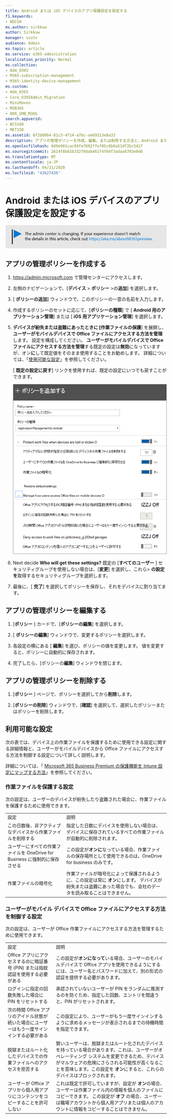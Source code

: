 ```yaml
---
title: Android または iOS デバイスのアプリ保護設定を設定する
f1.keywords:
- NOCSH
ms.author: sirkkuw
author: Sirkkuw
manager: scotv
audience: Admin
ms.topic: article
ms.service: o365-administration
localization_priority: Normal
ms.collection:
- Adm_O365
- M365-subscription-management
- M365-identity-device-management
ms.custom:
- Adm_O365
- Core_O365Admin_Migration
- MiniMaven
- MSB365
- OKR_SMB_M365
search.appverid:
- BCS160
- MET150
ms.assetid: 6f2b80b4-81c3-4714-a7bc-ae69313e8a33
description: アプリの管理ポリシーを作成、編集、または削除する方法と、Android または iOS デバイスで作業ファイルを保護する方法について説明します。
ms.openlocfilehash: 0d9e901cac94fe7692ffe705c6b0a51df2bc542f
ms.sourcegitcommit: 2614f8b81b332f8dab461f4f64f3adaa6703e0d6
ms.translationtype: MT
ms.contentlocale: ja-JP
ms.lasthandoff: 04/21/2020
ms.locfileid: "43627436"
---
```

# <a name="set-app-protection-settings-for-android-or-ios-devices"></a>Android または iOS デバイスのアプリ保護設定を設定する

![をhttps://aka.ms/aboutM365preview指すバナー。](../media/m365admincenterchanging.png)

## <a name="create-an-app-management-policy"></a>アプリの管理ポリシーを作成する

1. <a href="https://go.microsoft.com/fwlink/p/?linkid=837890" target="_blank">https://admin.microsoft.com</a> で管理センターにアクセスします。 
    
2. 左側のナビゲーションで、[**デバイス** \> **ポリシー** \>の**追加**] を選択します。
  
3. [ **ポリシーの追加**] ウィンドウで、このポリシーの一意の名前を入力します。 
    
4. 作成するポリシーのセットに応じて、[**ポリシーの種類**] で [ **Android 用のアプリケーション管理**] または [ **iOS 用アプリケーション管理**] を選択します。 
    
5. **デバイスが紛失または盗難にあったときに [作業ファイルの保護**] を展開し、**ユーザーがモバイルデバイスで Office ファイルにアクセスする方法を管理**します。 設定を構成してください。 **ユーザーがモバイルデバイスで Office ファイルにアクセスする方法を管理**する既定の設定は**無効**になっていますが、オン**に**して既定値をそのまま使用することをお勧めします。 詳細については、「[使用可能な設定](#available-settings)」を参照してください。 
    
    [ **既定の設定に戻す**] リンクを使用すれば、既定の設定にいつでも戻すことができます。 
    
    ![Screenshot of Create a policy with Application management for Android selected](../media/eabbe06d-ac0a-4f3a-8630-68c808b1e662.png)
  
6. Next decide **Who will get these settings?** 既定の [**すべてのユーザー** ] セキュリティグループを使用しない場合は、[**変更**] を選択し、これら\> **の設定を**取得するセキュリティグループを選択します。
    
7. 最後に、[ **完了**] を選択してポリシーを保存し、それをデバイスに割り当てます。 
    
## <a name="edit-an-app-management-policy"></a>アプリの管理ポリシーを編集する

1. [**ポリシー** ] カードで、[**ポリシーの編集**] を選択します。
    
2. [ **ポリシーの編集**] ウィンドウで、変更するポリシーを選択します。 
    
3. 各設定の横にある [ **編集**] を選び、ポリシーの値を変更します。 値を変更すると、ポリシーに自動的に保存されます。
    
4. 完了したら、[ポリシーの**編集**] ウィンドウを閉じます。 
    
## <a name="delete-an-app-management-policy"></a>アプリの管理ポリシーを削除する

1. [**ポリシー** ] ページで、ポリシーを選択してから**削除**します。
    
2. [**ポリシーの削除**] ウィンドウで、[**確認**] を選択して、選択したポリシーまたはポリシーを削除します。 
    
## <a name="available-settings"></a>利用可能な設定

次の表では、デバイス上の作業ファイルを保護するために使用できる設定に関する詳細情報と、ユーザーがモバイルデバイスから Office ファイルにアクセスする方法を制御する設定について詳しく説明します。
  
 詳細については、「 [Microsoft 365 Business Premium の保護機能を Intune 設定にマップする方法](map-protection-features-to-intune-settings.md)」を参照してください。 
  
### <a name="settings-that-protect-work-files"></a>作業ファイルを保護する設定

次の設定は、ユーザーのデバイスが紛失したり盗難された場合に、作業ファイルを保護するために使用できます。
  
|||
|:-----|:-----|
|設定  <br/> |説明  <br/> |
|この日数後、非アクティブなデバイスから作業ファイルを削除する  <br/> |指定した日数にデバイスを使用しない場合は、デバイスに保存されているすべての作業ファイルが自動的に削除されます。  <br/> |
|ユーザーにすべての作業ファイルを OneDrive for Business に強制的に保存させる  <br/> |この設定が**オンに**なっている場合、作業ファイルの保存場所として使用できるのは、OneDrive for business のみです。  <br/> |
|作業ファイルの暗号化  <br/> |作業ファイルが暗号化によって保護されるように、この設定は常に **オン**にします。 デバイスが紛失または盗難にあった場合でも、会社のデータを読み取ることはできません。  <br/> |
   
### <a name="settings-that-control-how-users-access-office-files-on-mobile-devices"></a>ユーザーがモバイル デバイスで Office ファイルにアクセスする方法を制御する設定

次の設定は、ユーザーが Office 作業ファイルにアクセスする方法を管理するために使用できます。
  
|||
|:-----|:-----|
|設定  <br/> |説明  <br/> |
|Office アプリにアクセスするのに暗証番号 (PIN) または指紋認証を使用する必要がある  <br/> |この設定が**オンになって**いる場合、ユーザーのモバイルデバイスで Office アプリを使用できるようにするには、ユーザー名とパスワードに加えて、別の形式の認証を提供する必要があります。<br/> |
|ログインに指定の回数失敗した場合に PIN をリセットする  <br/> |承認されていないユーザーが PIN をランダムに推測するのを防ぐため、指定した回数、エントリを間違うと、PIN がリセットされます。  <br/> |
|次の時間 Office アプリのアイドル状態が続いた場合にユーザーはもう一度サインインする必要がある  <br/> |この設定により、ユーザーがもう一度サインインするように求めるメッセージが表示されるまでの待機時間を指定できます。  <br/> |
|脱獄またはルート化したデバイスでの作業ファイルへのアクセスを拒否する  <br/> |賢いユーザーは、脱獄またはルート化されたデバイスを持っている場合があります。これは、ユーザーがオペレーティング システムを変更できるため、デバイスがマルウェアの危険にさらされる可能性が高くなることを意味します。この設定を **オン**にすると、これらのデバイスはブロックされます。  <br/> |
|ユーザーが Office アプリから個人用アプリにコンテンツをコピーすることを許可しない  <br/> |これは既定で許可していますが、設定が **オン**の場合、ユーザーは作業ファイル内の情報を個人のファイルにコピーできます。 この設定が **オフ** の場合、ユーザーは職場アカウントから個人用アプリまたは個人のアカウントに情報をコピーすることはできません。  <br/> |
